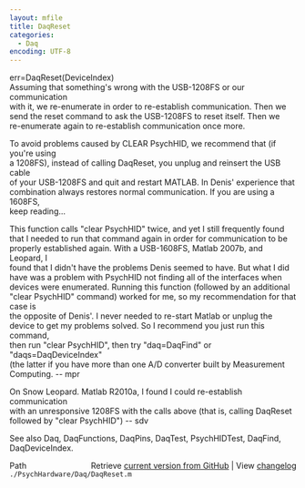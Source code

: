 ```yaml
---
layout: mfile
title: DaqReset
categories:
  - Daq
encoding: UTF-8
---
```


err=DaqReset(DeviceIndex)  
Assuming that something's wrong with the USB-1208FS or our communication  
with it, we re-enumerate in order to re-establish communication. Then we  
send the reset command to ask the USB-1208FS to reset itself. Then we  
re-enumerate again to re-establish communication once more.  

To avoid problems caused by CLEAR PsychHID, we recommend that (if you're using  
a 1208FS), instead of calling DaqReset, you unplug and reinsert the USB cable  
of your USB-1208FS and quit and restart MATLAB. In Denis' experience that  
combination always restores normal communication.  If you are using a 1608FS,  
keep reading...  

This function calls "clear PsychHID" twice, and yet I still frequently found  
that I needed to run that command again in order for communication to be  
properly established again.  With a USB-1608FS, Matlab 2007b, and Leopard, I  
found that I didn't have the problems Denis seemed to have.  But what I did  
have was a problem with PsychHID not finding all of the interfaces when  
devices were enumerated.  Running this function (followed by an additional  
"clear PsychHID" command) worked for me, so my recommendation for that case is  
the opposite of Denis'.  I never needed to re-start Matlab or unplug the  
device to get my problems solved.  So I recommend you just run this command,  
then run "clear PsychHID", then try "daq=DaqFind" or "daqs=DaqDeviceIndex"  
(the latter if you have more than one A/D converter built by Measurement  
Computing.  -- mpr  

On Snow Leopard. Matlab R2010a, I found I could re-establish communication  
with an unresponsive 1208FS with the calls above (that is, calling DaqReset  
followed by "clear PsychHID") -- sdv  

See also Daq, DaqFunctions, DaqPins, DaqTest, PsychHIDTest, DaqFind,  
DaqDeviceIndex.  


<div class="code_header" style="text-align:right;">
  <span style="float:left;">Path&nbsp;&nbsp;</span> <span class="counter">Retrieve <a href=
  "https://raw.github.com/Psychtoolbox-3/Psychtoolbox-3/beta/./PsychHardware/Daq/DaqReset.m">current version from GitHub</a> | View <a href=
  "https://github.com/Psychtoolbox-3/Psychtoolbox-3/commits/beta/./PsychHardware/Daq/DaqReset.m">changelog</a></span>
</div>
<div class="code">
  <code>./PsychHardware/Daq/DaqReset.m</code>
</div>
